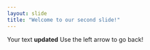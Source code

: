 ```yaml
---
layout: slide
title: "Welcome to our second slide!"
---
```

Your text **updated**
Use the left arrow to go back!
